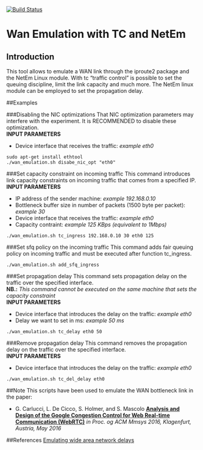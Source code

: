 [![Build Status](https://travis-ci.org/webrtc/apprtc.svg?branch=master)](https://travis-ci.org/webrtc/apprtc)

# Wan Emulation with TC and NetEm

## Introduction

This tool allows to emulate a WAN link through the iproute2 package and the NetEm
Linux module. With tc “traffic control” is possible to set the queuing discipline,
limit the link capacity and much more. The NetEm linux module
can be employed to set the propagation delay.

##Examples

###Disabling the NIC optimizations 
That NIC optimization parameters may interfere with the experiment. It is RECOMMENDED to disable these optimization.<br />
 **INPUT PARAMETERS** <br />
-  Device interface that receives the traffic: *example eth0*

```
sudo apt-get install ethtool
./wan_emulation.sh disabe_nic_opt "eth0"
```

###Set capacity constraint on incoming traffic
This command introduces link capacity constraints on incoming traffic that comes from a specified IP.<br />
**INPUT PARAMETERS**<br />
-  IP address of the sender machine: *example 192.168.0.10*<br />
-  Bottleneck buffer size in number of packets (1500 byte per packet): *example 30*<br />
-  Device interface that receives the traffic: *example eth0*<br />
-  Capacity contraint: *example 125 KBps (equivalent to 1Mbps)*<br />

```
./wan_emulation.sh tc_ingress 192.168.0.10 30 eth0 125
```

###Set sfq policy on the incoming traffic
This command adds fair queuing policy on incoming traffic and must be executed after function tc_ingress.<br />
```
./wan_emulation.sh add_sfq_ingress
```

###Set propagation delay 
This command sets propagation delay on the traffic over the specified interface.<br />
**NB.:** *This command cannot be executed on the same machine that sets the capacity constraint*<br />
**INPUT PARAMETERS**<br />
- Device interface that introduces the delay on the traffic: *example eth0*<br />
- Delay we want to set in ms: *example 50 ms*<br />

```
./wan_emulation.sh tc_delay eth0 50
```

###Remove propagation delay 
This command removes the propagation delay on the traffic over the specified interface.<br />
**INPUT PARAMETERS**<br />
- Device interface that introduces the delay on the traffic: *example eth0*<br />

```
./wan_emulation.sh tc_del_delay eth0 
```
##Note
This scripts have been used to emulate the WAN bottleneck link in the paper:
- G. Carlucci, L. De Cicco, S. Holmer, and S. Mascolo **[Analysis and Design of the Google Congestion Control for Web Real-time Communication (WebRTC)](http://c3lab.poliba.it/images/6/65/Gcc-analysis.pdf)** *in Proc. og ACM Mmsys 2016, Klagenfurt, Austria, May 2016* 

##References
[Emulating wide area network delays](http://www.linuxfoundation.org/collaborate/workgroups/networking/netem#Emulating_wide_area_network_delays)

